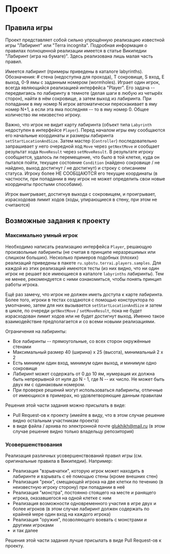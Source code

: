 # Проект

## Правила игры

Проект представляет собой сильно упрощённую реализацию известной игры "Лабиринт" или "Terra incognita".
Подробная информация о правилах полноценной реализации имеется в статье Википедии "Лабиринт (игра на бумаге)".
Здесь реализована лишь малая часть правил.

Имеется лабиринт (примеры приведены в каталоге labyrinths).
Обозначения: # стена (недоступна для прохода), T сокровище, S вход, E выход, 0-9 ямы с заданным номером (wormholes).
Играет один игрок, всегда являющийся реализацией интерфейса "Player".
Его задача -- передвигаясь по лабиринту в темноте (делая шаги в любую из четырёх сторон), 
найти в нём сокровище, а затем выход из лабиринта.
При попадании в яму номер N игрок автоматически перескакивает в яму номер N+1,
а если эта яма последняя -- то в яму номер 0. Общее количество ям неизвестно игроку.

Важно, что игрок не видит карту лабиринта (объект типа `Labyrinth` недоступен в интерфейсе `Player`). 
Перед началом игры ему сообщаются его начальные координаты и размеры лабиринта `setStartLocationAndSize`.
Затем мастер (`Controller`) последовательно запрашивает у него очередной ход `Move` через `getNextMove`
и сообщает результат хода `MoveResult` через `setMoveResult`.
В результате игроку сообщается, удалось ли перемещение, что было в той клетке, куда он пытался пойти,
текущее состояние `Condition` (найдено сокровище / не найдено, выход достигнут / не достигнут)
и строку с описанием статуса.
Игроку более НЕ СООБЩАЮТСЯ его текущие координаты 
(в частности, при попадании в яму игрок не может определить свои новые координаты простыми способами).

Игрок выигрывает, достигнув выхода с сокровищем, и проигрывает, израсходовав лимит ходов
(ходы, упирающиеся в стену, при этом не считаются)

## Возможные задания к проекту

### Максимально умный игрок

Необходимо написать реализацию интерфейса `Player`, решающую произвольные лабиринты
(не считая в принципе неразрешимых или слишком больших).
Несколько примеров подобных (плохих) реализаций приведены в пакете `ru.spbstu.terrai.players.samples`.
Для каждой из этих реализаций имеются тесты 
(из них видно, что ни один игрок не решает все имеющиеся в каталоге `labyrinths` лабиринты).
Тем не менее, рекомендуется с ними ознакомиться, чтобы понять принцип работы игрока.

Ещё раз замечу, что игрок не должен иметь доступа к карте лабиринта.
Более того, игроки в тестах создаются с помощью конструктора по умолчанию, 
затем для них вызывается `setStartLocationAndSize` и затем в цикле, по очереди
`getNextMove` / `setMoveResult`, пока не будет израсходован лимит ходов или не будет достигнут выход.
Именно такое взаимодействие предполагается и со всеми новыми реализациями.

Ограничения на лабиринты:

* Все лабиринты -- прямоугольные, со всех сторон окружённые стенами
* Максимальный размер 40 (ширина) х 25 (высота), минимальный 2 х 2
* Есть минимум один вход, минимум один выход, и минимум одно сокровище
* Лабиринт может содержать от 0 до 10 ям, нумерация их должна быть непрерывной от нуля до N - 1, где N -- их число. Не может быть двух ям с одинаковым номером.
* При проверке решений могут использоваться лабиринты, отличные от имеющихся в примерах, но удовлетворяющие данным правилам

Решения этой части задания можно присылать в виде:

* Pull Request-ов к проекту (имейте в виду, что в этом случае решение видно остальным участникам проекта)
* в виде файла / архива по электронной почте glukhikh@mail.ru (в этом случае решение видно только владельцу репозитория)

### Усовершенствования

Реализация различных усовершенствований правил игры (см. оригинальные правила в Википедии). Например:

* Реализация "взрывчатки", которую игрок может находить в лабиринте и взрывать с её помощью стены (кроме внешних стен)
* Реализация "реки", смещающей игрока на две клетки по течению (в неизвестную игроку сторону) при попадании в неё
* Реализация "монстра", постоянно стоящего на месте и ранящего игрока, оказавшегося на одной клетке с ним
* Реализация возможности одновременного участия в игре двух и более игроков (в этом случае лабиринт должен
содержать по крайней мере один вход на каждого игрока)
* Реализация "оружия", позволяющего воевать с монстрами и другими игроками
* и так далее

Решения этой части задания лучше присылать в виде Pull Request-ов к проекту.